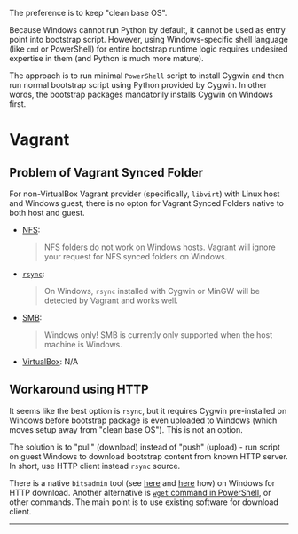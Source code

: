 
The preference is to keep "clean base OS".

Because Windows cannot run Python by default, it cannot be used
as entry point into bootstrap script. However, using Windows-specific
shell language (like `cmd` or PowerShell) for entire bootstrap runtime
logic requires undesired expertise in them (and Python is much more mature).

The approach is to run minimal `PowerShell` script to install Cygwin and then
run normal bootstrap script using Python provided by Cygwin. In other words,
the bootstrap packages mandatorily installs Cygwin on Windows first.

# Vagrant #

## Problem of Vagrant Synced Folder ##

For non-VirtualBox Vagrant provider (specifically, `libvirt`)
with Linux host and Windows guest, there is no opton for Vagrant
Synced Folders native to both host and guest.

*   [NFS][1]:

    > NFS folders do not work on Windows hosts. Vagrant will ignore your
    > request for NFS synced folders on Windows.

*   [`rsync`][2]:

    > On Windows, `rsync` installed with Cygwin or MinGW will be detected by
    > Vagrant and works well.

*   [SMB][3]:

    > Windows only! SMB is currently only supported when the host machine is
    > Windows.

*   [VirtualBox][4]: N/A

## Workaround using HTTP ##

It seems like the best option is `rsync`, but it requires Cygwin
pre-installed on Windows before bootstrap package is even uploaded to Windows
(which moves setup away from "clean base OS"). This is not an option.

The solution is to "pull" (download) instead of "push" (upload) -
run script on guest Windows to download bootstrap content from
known HTTP server. In short, use HTTP client instead `rsync` source.

There is a native `bitsadmin` tool (see [here][5] and [here][6] how)
on Windows for HTTP download. Another alternative is
[`wget` command in PowerShell][7], or other commands.
The main point is to use existing software for download client.

---

[1]: https://www.vagrantup.com/docs/synced-folders/nfs.html
[2]: https://www.vagrantup.com/docs/synced-folders/rsync.html
[3]: https://www.vagrantup.com/docs/synced-folders/smb.html
[4]: https://www.vagrantup.com/docs/synced-folders/virtualbox.html
[5]: http://superuser.com/a/284147/176657
[6]: http://stackoverflow.com/a/18198936/441652
[7]: http://superuser.com/a/693179/176657

